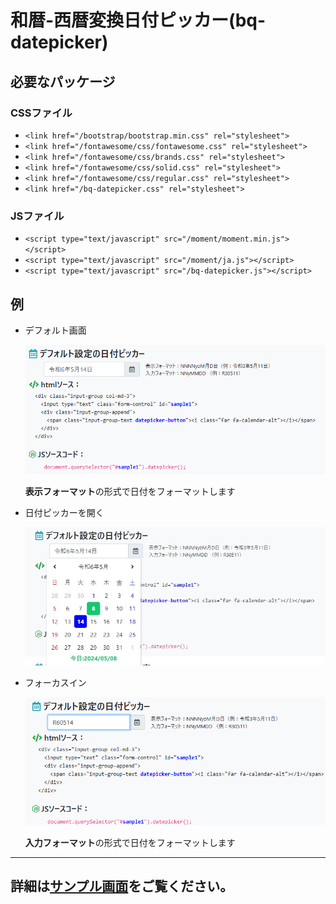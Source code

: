 # 和暦-西暦変換日付ピッカー(bq-datepicker)

## 必要なパッケージ
### CSSファイル

- `<link href="/bootstrap/bootstrap.min.css" rel="stylesheet">`
- `<link href="/fontawesome/css/fontawesome.css" rel="stylesheet">`
- `<link href="/fontawesome/css/brands.css" rel="stylesheet">`
- `<link href="/fontawesome/css/solid.css" rel="stylesheet">`
- `<link href="/fontawesome/css/regular.css" rel="stylesheet">`
- `<link href="/bq-datepicker.css" rel="stylesheet">`

### JSファイル

- `<script type="text/javascript" src="/moment/moment.min.js"></script>`
- `<script type="text/javascript" src="/moment/ja.js"></script>`
- `<script type="text/javascript" src="/bq-datepicker.js"></script>`

## 例
- デフォルト画面

    ![デフォルト画面](images/img01.png)
    
    **表示フォーマット**の形式で日付をフォーマットします
- 日付ピッカーを開く
  
    ![日付ピッカーを開く](images/img02.jpeg)

- フォーカスイン
  
    ![フォーカスイン](images/img03.png)

    
    **入力フォーマット**の形式で日付をフォーマットします

-----
## 詳細は[サンプル画面](https://bqweapons.github.io/bq-datepicker/)をご覧ください。